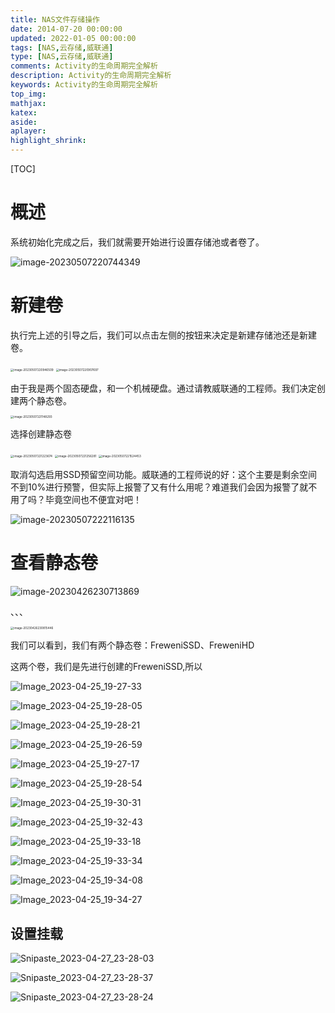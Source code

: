 ```yaml
---
title: NAS文件存储操作
date: 2014-07-20 00:00:00
updated: 2022-01-05 00:00:00
tags: [NAS,云存储,威联通]
type: [NAS,云存储,威联通]
comments: Activity的生命周期完全解析
description: Activity的生命周期完全解析
keywords: Activity的生命周期完全解析
top_img:
mathjax:
katex:
aside:
aplayer:
highlight_shrink:
---
```


[TOC]

# 概述

系统初始化完成之后，我们就需要开始进行设置存储池或者卷了。

![image-20230507220744349](./images/03.NAS%E6%96%87%E4%BB%B6%E5%AD%98%E5%82%A8%E6%93%8D%E4%BD%9C/image-20230507220744349.png)





# 新建卷

执行完上述的引导之后，我们可以点击左侧的按钮来决定是新建存储池还是新建卷。

<img src="./images/03.NAS%E6%96%87%E4%BB%B6%E5%AD%98%E5%82%A8%E6%93%8D%E4%BD%9C/image-20230507220946509.png" alt="image-20230507220946509" style="zoom:33%;" />

<img src="./images/03.NAS%E6%96%87%E4%BB%B6%E5%AD%98%E5%82%A8%E6%93%8D%E4%BD%9C/image-20230507220907697.png" alt="image-20230507220907697" style="zoom:33%;" />

由于我是两个固态硬盘，和一个机械硬盘。通过请教威联通的工程师。我们决定创建两个静态卷。

<img src="./images/03.NAS%E6%96%87%E4%BB%B6%E5%AD%98%E5%82%A8%E6%93%8D%E4%BD%9C/image-20230507221148293.png" alt="image-20230507221148293" style="zoom:33%;" />



选择创建静态卷

<img src="./images/03.NAS%E6%96%87%E4%BB%B6%E5%AD%98%E5%82%A8%E6%93%8D%E4%BD%9C/image-20230507221223674.png" alt="image-20230507221223674" style="zoom:33%;" />





<img src="./images/03.NAS%E6%96%87%E4%BB%B6%E5%AD%98%E5%82%A8%E6%93%8D%E4%BD%9C/image-20230507221256281.png" alt="image-20230507221256281" style="zoom:33%;" />



<img src="./images/03.NAS%E6%96%87%E4%BB%B6%E5%AD%98%E5%82%A8%E6%93%8D%E4%BD%9C/image-20230507221524453.png" alt="image-20230507221524453" style="zoom:33%;" />

取消勾选启用SSD预留空间功能。威联通的工程师说的好：这个主要是剩余空间不到10%进行预警，但实际上报警了又有什么用呢？难道我们会因为报警了就不用了吗？毕竟空间也不便宜对吧！



![image-20230507222116135](./images/03.NAS%E6%96%87%E4%BB%B6%E5%AD%98%E5%82%A8%E6%93%8D%E4%BD%9C/image-20230507222116135.png)



# 查看静态卷

![image-20230426230713869](./images/05.NAS%E6%96%87%E4%BB%B6%E5%AD%98%E5%82%A8%E6%93%8D%E4%BD%9C/image-20230426230713869.png)

、、、

<img src="./images/05.NAS%E6%96%87%E4%BB%B6%E5%AD%98%E5%82%A8%E6%93%8D%E4%BD%9C/image-20230426230815446.png" alt="image-20230426230815446" style="zoom:33%;" />

我们可以看到，我们有两个静态卷：FreweniSSD、FreweniHD

这两个卷，我们是先进行创建的FreweniSSD,所以

![Image_2023-04-25_19-27-33](./images/05.NAS%E6%96%87%E4%BB%B6%E5%AD%98%E5%82%A8%E6%93%8D%E4%BD%9C/Image_2023-04-25_19-27-33.png)

![Image_2023-04-25_19-28-05](./images/05.NAS%E6%96%87%E4%BB%B6%E5%AD%98%E5%82%A8%E6%93%8D%E4%BD%9C/Image_2023-04-25_19-28-05.png)



![Image_2023-04-25_19-28-21](./images/05.NAS%E6%96%87%E4%BB%B6%E5%AD%98%E5%82%A8%E6%93%8D%E4%BD%9C/Image_2023-04-25_19-28-21.png)









![Image_2023-04-25_19-26-59](./images/05.NAS%E6%96%87%E4%BB%B6%E5%AD%98%E5%82%A8%E6%93%8D%E4%BD%9C/Image_2023-04-25_19-26-59.png)







![Image_2023-04-25_19-27-17](./images/05.NAS%E6%96%87%E4%BB%B6%E5%AD%98%E5%82%A8%E6%93%8D%E4%BD%9C/Image_2023-04-25_19-27-17.png)









![Image_2023-04-25_19-28-54](./images/05.NAS%E6%96%87%E4%BB%B6%E5%AD%98%E5%82%A8%E6%93%8D%E4%BD%9C/Image_2023-04-25_19-28-54.png)



![Image_2023-04-25_19-30-31](./images/05.NAS%E6%96%87%E4%BB%B6%E5%AD%98%E5%82%A8%E6%93%8D%E4%BD%9C/Image_2023-04-25_19-30-31.png)



![Image_2023-04-25_19-32-43](./images/05.NAS%E6%96%87%E4%BB%B6%E5%AD%98%E5%82%A8%E6%93%8D%E4%BD%9C/Image_2023-04-25_19-32-43.png)



![Image_2023-04-25_19-33-18](./images/05.NAS%E6%96%87%E4%BB%B6%E5%AD%98%E5%82%A8%E6%93%8D%E4%BD%9C/Image_2023-04-25_19-33-18.png)





![Image_2023-04-25_19-33-34](./images/05.NAS%E6%96%87%E4%BB%B6%E5%AD%98%E5%82%A8%E6%93%8D%E4%BD%9C/Image_2023-04-25_19-33-34.png)



![Image_2023-04-25_19-34-08](./images/05.NAS%E6%96%87%E4%BB%B6%E5%AD%98%E5%82%A8%E6%93%8D%E4%BD%9C/Image_2023-04-25_19-34-08.png)





![Image_2023-04-25_19-34-27](./images/05.NAS%E6%96%87%E4%BB%B6%E5%AD%98%E5%82%A8%E6%93%8D%E4%BD%9C/Image_2023-04-25_19-34-27.png)



## 设置挂载



![Snipaste_2023-04-27_23-28-03](./images/05.NAS%E6%96%87%E4%BB%B6%E5%AD%98%E5%82%A8%E6%93%8D%E4%BD%9C/Snipaste_2023-04-27_23-28-03.png)





![Snipaste_2023-04-27_23-28-37](./images/05.NAS%E6%96%87%E4%BB%B6%E5%AD%98%E5%82%A8%E6%93%8D%E4%BD%9C/Snipaste_2023-04-27_23-28-37.png)





![Snipaste_2023-04-27_23-28-24](./images/05.NAS%E6%96%87%E4%BB%B6%E5%AD%98%E5%82%A8%E6%93%8D%E4%BD%9C/Snipaste_2023-04-27_23-28-24.png)



